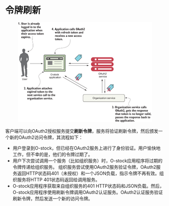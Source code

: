 # 令牌刷新

<figure><img src="../../../../.gitbook/assets/image (4).png" alt=""><figcaption></figcaption></figure>

客户端可以向OAuth2授权服务提交**刷新令牌**，服务将验证刷新令牌，然后颁发一个新的OAuth2访问令牌，其流程如下：

* 用户登录到O-stock，但已经在OAuth2服务上进行了身份验证。用户愉快地工作，但不幸的是，他们的令牌过期了。&#x20;
* 用户下次尝试调用一个服务（比如组织服务）时，O-stock应用程序将过期的令牌传递给组织服务。 组织服务尝试使用OAuth2服务验证令牌，OAuth2服务返回HTTP状态码401（未授权）和一个JSON负载，指示令牌不再有效。组织服务将HTTP 401状态码返回给调用服务。&#x20;
* O-stock应用程序获取来自组织服务的401 HTTP状态码和JSON负载。然后，O-stock应用程序使用刷新令牌调用OAuth2认证服务。OAuth2认证服务验证刷新令牌，然后发送一个新的访问令牌。
